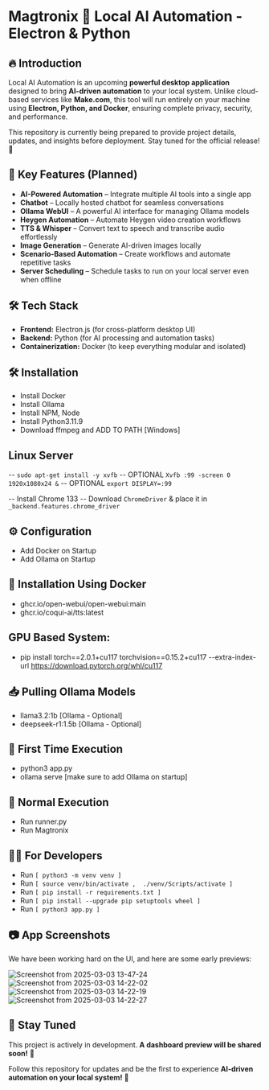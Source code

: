 #  **Magtronix** 🚀 Local AI Automation - Electron & Python

## 🔥 Introduction
Local AI Automation is an upcoming **powerful desktop application** designed to bring **AI-driven automation** to your local system. Unlike cloud-based services like **Make.com**, this tool will run entirely on your machine using **Electron, Python, and Docker**, ensuring complete privacy, security, and performance.

This repository is currently being prepared to provide project details, updates, and insights before deployment. Stay tuned for the official release! 🚀

## 🎯 Key Features (Planned)
- **AI-Powered Automation** – Integrate multiple AI tools into a single app
- **Chatbot** – Locally hosted chatbot for seamless conversations
- **Ollama WebUI** – A powerful AI interface for managing Ollama models
- **Heygen Automation** – Automate Heygen video creation workflows
- **TTS & Whisper** – Convert text to speech and transcribe audio effortlessly
- **Image Generation** – Generate AI-driven images locally
- **Scenario-Based Automation** – Create workflows and automate repetitive tasks
- **Server Scheduling** – Schedule tasks to run on your local server even when offline

## 🛠️ Tech Stack
- **Frontend:** Electron.js (for cross-platform desktop UI)
- **Backend:** Python (for AI processing and automation tasks)
- **Containerization:** Docker (to keep everything modular and isolated)

## 🛠️ Installation
- Install Docker
- Install Ollama
- Install NPM, Node
- Install Python3.11.9
- Download ffmpeg and ADD TO PATH [Windows]


## Linux Server
-- ` sudo apt-get install -y xvfb `
-- OPTIONAL `Xvfb :99 -screen 0 1920x1080x24 &`
-- OPTIONAL `export DISPLAY=:99`

-- Install Chrome 133
-- Download `ChromeDriver` & place it in `_backend.features.chrome_driver`

## ⚙️ Configuration
- Add Docker on Startup
- Add Ollama on Startup

## 🐳 Installation Using Docker
- ghcr.io/open-webui/open-webui:main
- ghcr.io/coqui-ai/tts:latest

## GPU Based System:
- pip install torch==2.0.1+cu117 torchvision==0.15.2+cu117 --extra-index-url https://download.pytorch.org/whl/cu117

## 📥 Pulling Ollama Models
- llama3.2:1b       [Ollama - Optional]
- deepseek-r1:1.5b  [Ollama - Optional]

## 🚀 First Time Execution
- python3 app.py
- ollama serve [make sure to add Ollama on startup]

## 🔄 Normal Execution
- Run runner.py
- Run Magtronix

## 👨‍💻 For Developers
- Run  `[ python3 -m venv venv ]`
- Run  `[ source venv/bin/activate ,  ./venv/Scripts/activate ]`
- Run  `[ pip install -r requirements.txt ]`
- Run  `[ pip install --upgrade pip setuptools wheel ]`
- Run  `[ python3 app.py ]`

## 📷 App Screenshots
We have been working hard on the UI, and here are some early previews:

![Screenshot from 2025-03-03 13-47-24](https://github.com/user-attachments/assets/70005e3a-95cf-4149-8055-b991da8e311c)
![Screenshot from 2025-03-03 14-22-02](https://github.com/user-attachments/assets/8288b1b8-7c2d-48dc-9a28-8a1dddf6dbd3)
![Screenshot from 2025-03-03 14-22-19](https://github.com/user-attachments/assets/ce89b42f-75f0-4fc0-8f80-8df1dd8f1e29)
![Screenshot from 2025-03-03 14-22-27](https://github.com/user-attachments/assets/ef561fe0-5636-453d-bef1-1c1d410231fd)

## 📢 Stay Tuned
This project is actively in development. **A dashboard preview will be shared soon!** 👀

Follow this repository for updates and be the first to experience **AI-driven automation on your local system!** 🚀

